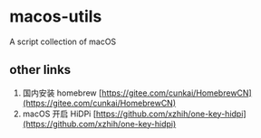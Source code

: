 # macos-utils

A script collection of macOS

## other links

1. 国内安装 homebrew [https://gitee.com/cunkai/HomebrewCN](https://gitee.com/cunkai/HomebrewCN)
2. macOS 开启 HiDPi [https://github.com/xzhih/one-key-hidpi](https://github.com/xzhih/one-key-hidpi)
